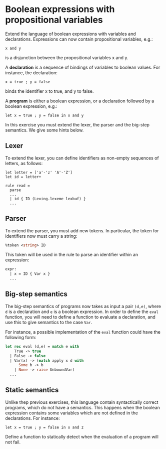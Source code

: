 # Boolean expressions with propositional variables

Extend the language of boolean expressions with variables and declarations.
Expressions can now contain propositional variables, e.g.:
```
x and y
```
is a disjunction between the propositional variables x and y.

A **declaration** is a sequence of bindings of variables to boolean values. 
For instance, the declaration:
```
x = true ; y = false
```
binds the identifier x to true, and y to false.

A **program** is either a boolean expression, or a declaration followed by a boolean expression, e.g.:
```
let x = true ; y = false in x and y
```

In this exercise you must extend the lexer, the parser and the big-step semantics.
We give some hints below.

## Lexer

To extend the lexer, you can define identifiers as non-empty sequences of letters, as follows:
```
let letter = ['a'-'z' 'A'-'Z']
let id = letter+

rule read =
  parse
  ...
  | id { ID (Lexing.lexeme lexbuf) }
  ...
```

## Parser

To extend the parser, you must add new tokens. In particular, the token for identifiers now must carry a string:
```ocaml
%token <string> ID
```
This token will be used in the rule to parse an identifier within an expression:
```ocaml
expr:
  | x = ID { Var x }
  ...
```

## Big-step semantics

The big-step semantics of programs now takes as input a pair `(d,e)`, where `d` is a declaration and `e` is a boolean expression.
In order to define the `eval` function, you will need to define a function to evaluate a declaration, and use this 
to give semantics to the case `Var`.

For instance, a possible implementation of the `eval` function could have the following form:
```ocaml
let rec eval (d,e) = match e with
    True -> true
  | False -> false
  | Var(x) -> (match apply x d with
      Some b -> b
    | None -> raise UnboundVar)
  ...
```

## Static semantics

Unlike thep previous exercises, this language contain syntactically correct programs, which do not have a semantics.
This happens when the boolean expression contains some variables which are not defined in the declarations.
For instance:
```
let x = true ; y = false in x and z
```

Define a function to statically detect when the evaluation of a program will not fail.
